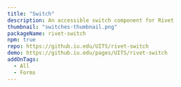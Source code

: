 ```yaml
---
title: "Switch"
description: An accessible switch component for Rivet
thumbnail: "switches-thumbnail.png"
packageName: rivet-switch
npm: true
repo: https://github.iu.edu/UITS/rivet-switch
demo: https://github.iu.edu/pages/UITS/rivet-switch
addOnTags:
  - All
  - Forms
---
```

